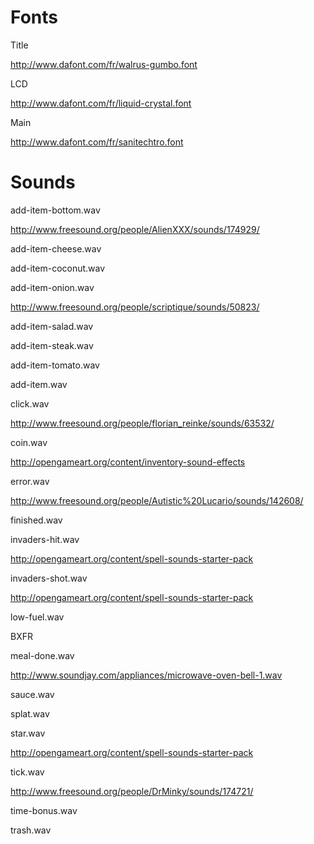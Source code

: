 # Fonts

Title

<http://www.dafont.com/fr/walrus-gumbo.font>

LCD

<http://www.dafont.com/fr/liquid-crystal.font>

Main

<http://www.dafont.com/fr/sanitechtro.font>

# Sounds

add-item-bottom.wav

<http://www.freesound.org/people/AlienXXX/sounds/174929/>

add-item-cheese.wav

add-item-coconut.wav

add-item-onion.wav

<http://www.freesound.org/people/scriptique/sounds/50823/>

add-item-salad.wav

add-item-steak.wav

add-item-tomato.wav

add-item.wav

click.wav

<http://www.freesound.org/people/florian_reinke/sounds/63532/>

coin.wav

<http://opengameart.org/content/inventory-sound-effects>

error.wav

<http://www.freesound.org/people/Autistic%20Lucario/sounds/142608/>

finished.wav

invaders-hit.wav

<http://opengameart.org/content/spell-sounds-starter-pack>

invaders-shot.wav

<http://opengameart.org/content/spell-sounds-starter-pack>

low-fuel.wav

BXFR

meal-done.wav

<http://www.soundjay.com/appliances/microwave-oven-bell-1.wav>

sauce.wav

splat.wav

star.wav

<http://opengameart.org/content/spell-sounds-starter-pack>

tick.wav

<http://www.freesound.org/people/DrMinky/sounds/174721/>

time-bonus.wav

trash.wav
